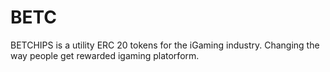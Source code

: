 # BETC
BETCHIPS is a utility ERC 20 tokens for the iGaming industry. Changing the way people get rewarded igaming platorform. 

